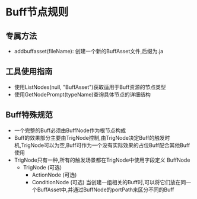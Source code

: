 ﻿---
scope: buff
priority: 5
depends: [NodeRule.md]
---

# Buff节点规则

## 专属方法
- addbuffasset(fileName): 创建一个新的BuffAsset文件,后缀为.ja

## 工具使用指南
- 使用ListNodes(null, "BuffAsset")获取适用于Buff资源的节点类型
- 使用GetNodePrompt(typeName)查询具体节点的详细结构

## Buff特殊规范
 - 一个完整的Buff必须由BuffNode作为根节点构成
 - Buff的效果部分主要由TrigNode控制,由TrigNode决定Buff的触发时机,TrigNode可以为空,Buff可作为一个没有实际效果的占位Buff配合其他Buff使用
 - TrigNode只有一种,所有的触发场景都在TrigNode中使用字段定义
 BuffNode
   - TrigNode (可选)
     - ActionNode (可选)
     - ConditionNode (可选)
当创建一组相关的Buff时,可以将它们放在同一个BuffAsset中,并通过BuffNode的portPath来区分不同的Buff